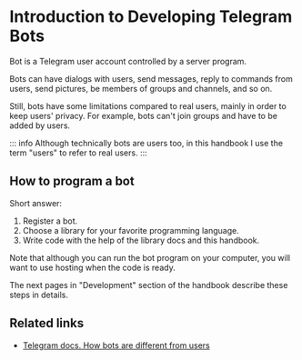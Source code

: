 # Introduction to Developing Telegram Bots

Bot is a Telegram user account controlled by a server program.

Bots can have dialogs with users, send messages, reply to commands
from users, send pictures, be members of groups and channels, and so on.

Still, bots have some limitations compared to real users, mainly in order to keep users' privacy. For example, bots
can't join groups and have to be added by users.

::: info
Although technically bots are users too, in this handbook I use the term "users" to refer to real users.
:::

## How to program a bot

Short answer:

1. Register a bot.
2. Choose a library for your favorite programming language.
3. Write code with the help of the library docs and this handbook.

Note that although you can run the bot program on your computer, you will want to use hosting when the code is ready.

The next pages in "Development" section of the handbook describe these steps in details.

## Related links

- [Telegram docs. How bots are different from users](https://core.telegram.org/bots#how-do-bots-work)
